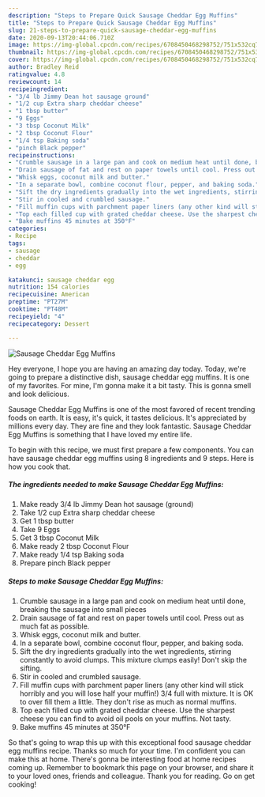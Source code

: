 ```yaml
---
description: "Steps to Prepare Quick Sausage Cheddar Egg Muffins"
title: "Steps to Prepare Quick Sausage Cheddar Egg Muffins"
slug: 21-steps-to-prepare-quick-sausage-cheddar-egg-muffins
date: 2020-09-13T20:44:06.710Z
image: https://img-global.cpcdn.com/recipes/6708450468298752/751x532cq70/sausage-cheddar-egg-muffins-recipe-main-photo.jpg
thumbnail: https://img-global.cpcdn.com/recipes/6708450468298752/751x532cq70/sausage-cheddar-egg-muffins-recipe-main-photo.jpg
cover: https://img-global.cpcdn.com/recipes/6708450468298752/751x532cq70/sausage-cheddar-egg-muffins-recipe-main-photo.jpg
author: Bradley Reid
ratingvalue: 4.8
reviewcount: 14
recipeingredient:
- "3/4 lb Jimmy Dean hot sausage ground"
- "1/2 cup Extra sharp cheddar cheese"
- "1 tbsp butter"
- "9 Eggs"
- "3 tbsp Coconut Milk"
- "2 tbsp Coconut Flour"
- "1/4 tsp Baking soda"
- "pinch Black pepper"
recipeinstructions:
- "Crumble sausage in a large pan and cook on medium heat until done, breaking the sausage into small pieces"
- "Drain sausage of fat and rest on paper towels until cool. Press out as much fat as possible."
- "Whisk eggs, coconut milk and butter."
- "In a separate bowl, combine coconut flour, pepper, and baking soda."
- "Sift the dry ingredients gradually into the wet ingredients, stirring constantly to avoid clumps. This mixture clumps easily! Don&#39;t skip the sifting."
- "Stir in cooled and crumbled sausage."
- "Fill muffin cups with parchment paper liners (any other kind will stick horribly and you will lose half your muffin!) 3/4 full with mixture. It is OK to over fill them a little. They don&#39;t rise as much as normal muffins."
- "Top each filled cup with grated cheddar cheese. Use the sharpest cheese you can find to avoid oil pools on your muffins. Not tasty."
- "Bake muffins 45 minutes at 350°F"
categories:
- Recipe
tags:
- sausage
- cheddar
- egg

katakunci: sausage cheddar egg 
nutrition: 154 calories
recipecuisine: American
preptime: "PT27M"
cooktime: "PT48M"
recipeyield: "4"
recipecategory: Dessert

---
```



![Sausage Cheddar Egg Muffins](https://img-global.cpcdn.com/recipes/6708450468298752/751x532cq70/sausage-cheddar-egg-muffins-recipe-main-photo.jpg)

Hey everyone, I hope you are having an amazing day today. Today, we're going to prepare a distinctive dish, sausage cheddar egg muffins. It is one of my favorites. For mine, I'm gonna make it a bit tasty. This is gonna smell and look delicious.

Sausage Cheddar Egg Muffins is one of the most favored of recent trending foods on earth. It is easy, it's quick, it tastes delicious. It's appreciated by millions every day. They are fine and they look fantastic. Sausage Cheddar Egg Muffins is something that I have loved my entire life.




To begin with this recipe, we must first prepare a few components. You can have sausage cheddar egg muffins using 8 ingredients and 9 steps. Here is how you cook that.

##### The ingredients needed to make Sausage Cheddar Egg Muffins:

1. Make ready 3/4 lb Jimmy Dean hot sausage (ground)
1. Take 1/2 cup Extra sharp cheddar cheese
1. Get 1 tbsp butter
1. Take 9 Eggs
1. Get 3 tbsp Coconut Milk
1. Make ready 2 tbsp Coconut Flour
1. Make ready 1/4 tsp Baking soda
1. Prepare pinch Black pepper




##### Steps to make Sausage Cheddar Egg Muffins:

1. Crumble sausage in a large pan and cook on medium heat until done, breaking the sausage into small pieces
1. Drain sausage of fat and rest on paper towels until cool. Press out as much fat as possible.
1. Whisk eggs, coconut milk and butter.
1. In a separate bowl, combine coconut flour, pepper, and baking soda.
1. Sift the dry ingredients gradually into the wet ingredients, stirring constantly to avoid clumps. This mixture clumps easily! Don&#39;t skip the sifting.
1. Stir in cooled and crumbled sausage.
1. Fill muffin cups with parchment paper liners (any other kind will stick horribly and you will lose half your muffin!) 3/4 full with mixture. It is OK to over fill them a little. They don&#39;t rise as much as normal muffins.
1. Top each filled cup with grated cheddar cheese. Use the sharpest cheese you can find to avoid oil pools on your muffins. Not tasty.
1. Bake muffins 45 minutes at 350°F




So that's going to wrap this up with this exceptional food sausage cheddar egg muffins recipe. Thanks so much for your time. I'm confident you can make this at home. There's gonna be interesting food at home recipes coming up. Remember to bookmark this page on your browser, and share it to your loved ones, friends and colleague. Thank you for reading. Go on get cooking!
